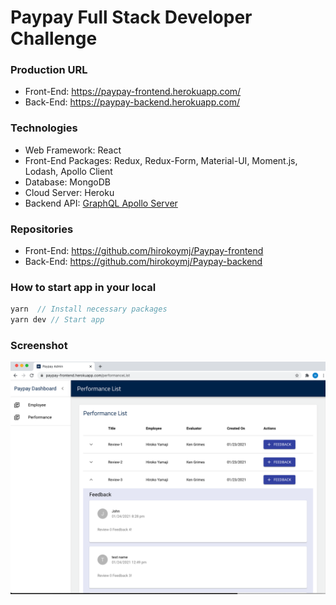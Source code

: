 # Paypay Full Stack Developer Challenge

### Production URL

- Front-End: https://paypay-frontend.herokuapp.com/
- Back-End: https://paypay-backend.herokuapp.com/

### Technologies

- Web Framework: React
- Front-End Packages: Redux, Redux-Form, Material-UI, Moment.js, Lodash, Apollo Client
- Database: MongoDB
- Cloud Server: Heroku
- Backend API: [GraphQL Apollo Server](https://www.apollographql.com/docs/apollo-server/)

### Repositories

- Front-End: https://github.com/hirokoymj/Paypay-frontend
- Back-End: https://github.com/hirokoymj/Paypay-backend

### How to start app in your local

```js
yarn  // Install necessary packages
yarn dev // Start app
```

### Screenshot

![](src/Assets/images/PerformancePage.png)

